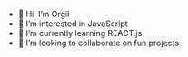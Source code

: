 - 👋 Hi, I’m Orgil
- 👀 I’m interested in JavaScript
- 🌱 I’m currently learning REACT.js
- 💞️ I’m looking to collaborate on fun projects
